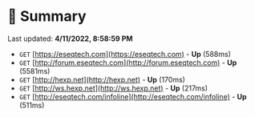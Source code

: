 # 📖 Summary
Last updated: **4/11/2022, 8:58:59 PM**

- `GET` [https://eseqtech.com](https://eseqtech.com) - **Up** (588ms)
- `GET` [http://forum.eseqtech.com](http://forum.eseqtech.com) - **Up** (5581ms)
- `GET` [http://hexp.net](http://hexp.net) - **Up** (170ms)
- `GET` [http://ws.hexp.net](http://ws.hexp.net) - **Up** (217ms)
- `GET` [http://eseqtech.com/infoline](http://eseqtech.com/infoline) - **Up** (511ms)
